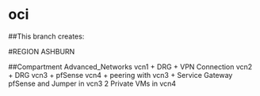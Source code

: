 # oci

##This branch creates:

#REGION ASHBURN


##Compartment Advanced_Networks 
vcn1 +  DRG + VPN Connection
vcn2 + DRG
vcn3 + pfSense
vcn4 + peering with vcn3 + Service Gateway
pfSense and Jumper in vcn3
2 Private VMs in vcn4
